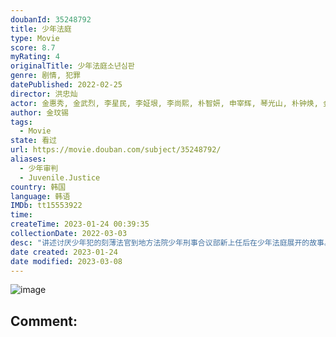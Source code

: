 ```yaml
---
doubanId: 35248792
title: 少年法庭
type: Movie
score: 8.7
myRating: 4
originalTitle: 少年法庭소년심판
genre: 剧情, 犯罪
datePublished: 2022-02-25
director: 洪忠灿
actor: 金惠秀, 金武烈, 李星民, 李姃垠, 李尚熙, 朴智妍, 申宰辉, 琴光山, 朴钟焕, 金英雅, 申达琪, 李妍, 宋德浩, 朴正允, 金俊豪, 黄贤贞, 尹瑞娥, 李春, 郑怡珠, 金普荣, 刘在明, 廉惠兰, 金周宪, 崔智秀, 玄奉植, 朴美贤, 李柱原, 金到建, 李珠实, 朴玉出, 赵美女, 刘成柱, 申妍宇, 郑秀斌, 崔熙真, 金灿亨, 金政焕, 赵允秀, 朴宝庆, 金俊盛, 郑艺绿, 姜彩荣, 金根夏
author: 金玟锡
tags:
  - Movie
state: 看过
url: https://movie.douban.com/subject/35248792/
aliases:
  - 少年审判
  - Juvenile.Justice
country: 韩国
language: 韩语
IMDb: tt15553922
time: 
createTime: 2023-01-24 00:39:35
collectionDate: 2022-03-03
desc: "讲述讨厌少年犯的刻薄法官到地方法院少年刑事合议部新上任后在少年法庭展开的故事。曾经是少年犯罪受害人的大韩民国法官面对着有着多种故事的少年事件，思考着什么是真正的大人的作用，少年事件为什么不是&#34;别人&#34;的..."
date created: 2023-01-24
date modified: 2023-03-08
---
```


![image](p2867989683.jpg)

Comment:
---
